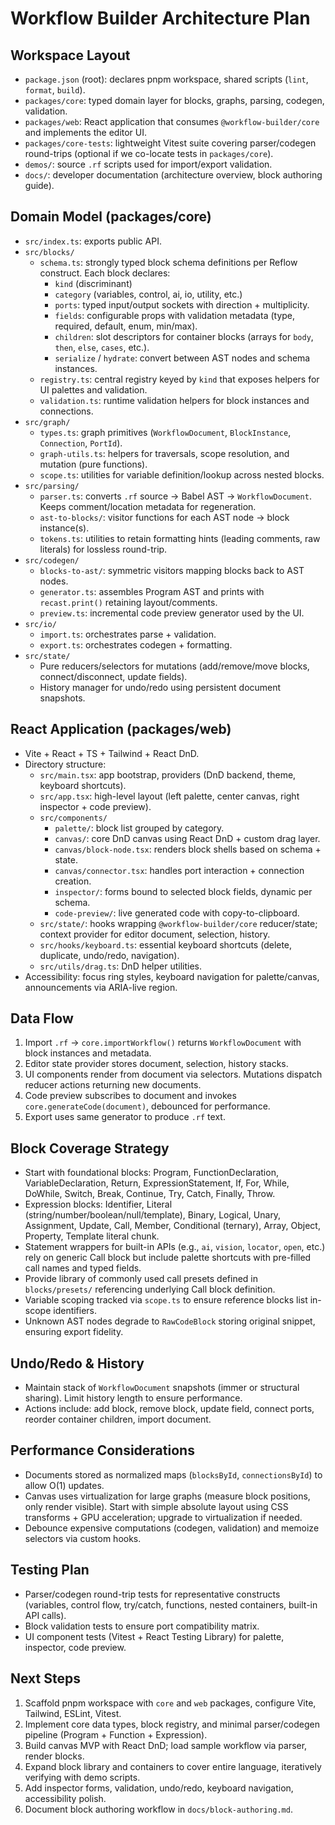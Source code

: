 # Workflow Builder Architecture Plan

## Workspace Layout
- `package.json` (root): declares pnpm workspace, shared scripts (`lint`, `format`, `build`).
- `packages/core`: typed domain layer for blocks, graphs, parsing, codegen, validation.
- `packages/web`: React application that consumes `@workflow-builder/core` and implements the editor UI.
- `packages/core-tests`: lightweight Vitest suite covering parser/codegen round-trips (optional if we co-locate tests in `packages/core`).
- `demos/`: source `.rf` scripts used for import/export validation.
- `docs/`: developer documentation (architecture overview, block authoring guide).

## Domain Model (packages/core)
- `src/index.ts`: exports public API.
- `src/blocks/`
  - `schema.ts`: strongly typed block schema definitions per Reflow construct. Each block declares:
    - `kind` (discriminant)
    - `category` (variables, control, ai, io, utility, etc.)
    - `ports`: typed input/output sockets with direction + multiplicity.
    - `fields`: configurable props with validation metadata (type, required, default, enum, min/max).
    - `children`: slot descriptors for container blocks (arrays for `body`, `then`, `else`, `cases`, etc.).
    - `serialize` / `hydrate`: convert between AST nodes and schema instances.
  - `registry.ts`: central registry keyed by `kind` that exposes helpers for UI palettes and validation.
  - `validation.ts`: runtime validation helpers for block instances and connections.
- `src/graph/`
  - `types.ts`: graph primitives (`WorkflowDocument`, `BlockInstance`, `Connection`, `PortId`).
  - `graph-utils.ts`: helpers for traversals, scope resolution, and mutation (pure functions).
  - `scope.ts`: utilities for variable definition/lookup across nested blocks.
- `src/parsing/`
  - `parser.ts`: converts `.rf` source → Babel AST → `WorkflowDocument`. Keeps comment/location metadata for regeneration.
  - `ast-to-blocks/`: visitor functions for each AST node → block instance(s).
  - `tokens.ts`: utilities to retain formatting hints (leading comments, raw literals) for lossless round-trip.
- `src/codegen/`
  - `blocks-to-ast/`: symmetric visitors mapping blocks back to AST nodes.
  - `generator.ts`: assembles Program AST and prints with `recast.print()` retaining layout/comments.
  - `preview.ts`: incremental code preview generator used by the UI.
- `src/io/`
  - `import.ts`: orchestrates parse + validation.
  - `export.ts`: orchestrates codegen + formatting.
- `src/state/`
  - Pure reducers/selectors for mutations (add/remove/move blocks, connect/disconnect, update fields).
  - History manager for undo/redo using persistent document snapshots.

## React Application (packages/web)
- Vite + React + TS + Tailwind + React DnD.
- Directory structure:
  - `src/main.tsx`: app bootstrap, providers (DnD backend, theme, keyboard shortcuts).
  - `src/app.tsx`: high-level layout (left palette, center canvas, right inspector + code preview).
  - `src/components/`
    - `palette/`: block list grouped by category.
    - `canvas/`: core DnD canvas using React DnD + custom drag layer.
    - `canvas/block-node.tsx`: renders block shells based on schema + state.
    - `canvas/connector.tsx`: handles port interaction + connection creation.
    - `inspector/`: forms bound to selected block fields, dynamic per schema.
    - `code-preview/`: live generated code with copy-to-clipboard.
  - `src/state/`: hooks wrapping `@workflow-builder/core` reducer/state; context provider for editor document, selection, history.
  - `src/hooks/keyboard.ts`: essential keyboard shortcuts (delete, duplicate, undo/redo, navigation).
  - `src/utils/drag.ts`: DnD helper utilities.
- Accessibility: focus ring styles, keyboard navigation for palette/canvas, announcements via ARIA-live region.

## Data Flow
1. Import `.rf` → `core.importWorkflow()` returns `WorkflowDocument` with block instances and metadata.
2. Editor state provider stores document, selection, history stacks.
3. UI components render from document via selectors. Mutations dispatch reducer actions returning new documents.
4. Code preview subscribes to document and invokes `core.generateCode(document)`, debounced for performance.
5. Export uses same generator to produce `.rf` text.

## Block Coverage Strategy
- Start with foundational blocks: Program, FunctionDeclaration, VariableDeclaration, Return, ExpressionStatement, If, For, While, DoWhile, Switch, Break, Continue, Try, Catch, Finally, Throw.
- Expression blocks: Identifier, Literal (string/number/boolean/null/template), Binary, Logical, Unary, Assignment, Update, Call, Member, Conditional (ternary), Array, Object, Property, Template literal chunk.
- Statement wrappers for built-in APIs (e.g., `ai`, `vision`, `locator`, `open`, etc.) rely on generic Call block but include palette shortcuts with pre-filled call names and typed fields.
- Provide library of commonly used call presets defined in `blocks/presets/` referencing underlying Call block definition.
- Variable scoping tracked via `scope.ts` to ensure reference blocks list in-scope identifiers.
- Unknown AST nodes degrade to `RawCodeBlock` storing original snippet, ensuring export fidelity.

## Undo/Redo & History
- Maintain stack of `WorkflowDocument` snapshots (immer or structural sharing). Limit history length to ensure performance.
- Actions include: add block, remove block, update field, connect ports, reorder container children, import document.

## Performance Considerations
- Documents stored as normalized maps (`blocksById`, `connectionsById`) to allow O(1) updates.
- Canvas uses virtualization for large graphs (measure block positions, only render visible). Start with simple absolute layout using CSS transforms + GPU acceleration; upgrade to virtualization if needed.
- Debounce expensive computations (codegen, validation) and memoize selectors via custom hooks.

## Testing Plan
- Parser/codegen round-trip tests for representative constructs (variables, control flow, try/catch, functions, nested containers, built-in API calls).
- Block validation tests to ensure port compatibility matrix.
- UI component tests (Vitest + React Testing Library) for palette, inspector, code preview.

## Next Steps
1. Scaffold pnpm workspace with `core` and `web` packages, configure Vite, Tailwind, ESLint, Vitest.
2. Implement core data types, block registry, and minimal parser/codegen pipeline (Program + Function + Expression).
3. Build canvas MVP with React DnD; load sample workflow via parser, render blocks.
4. Expand block library and containers to cover entire language, iteratively verifying with demo scripts.
5. Add inspector forms, validation, undo/redo, keyboard navigation, accessibility polish.
6. Document block authoring workflow in `docs/block-authoring.md`.
